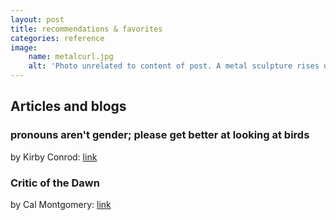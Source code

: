```yaml
---
layout: post
title: recommendations & favorites
categories: reference
image:
    name: metalcurl.jpg
    alt: 'Photo unrelated to content of post. A metal sculpture rises up and curls into itself, with similar sculptures around it. Looking through the very center of the curve, an any-gender bathroom sign is visible.'
---
```


## Articles and blogs

### pronouns aren't gender; please get better at looking at birds

by Kirby Conrod: <a href="https://kconrod.medium.com/pronouns-arent-gender-please-get-better-at-looking-at-birds-8e6310ef455a" target="_blank">link</a>

### Critic of the Dawn

by Cal Montgomery: <a href="http://raggededgemagazine.com/0501/0501cov.htm" target="_blank">link</a>
